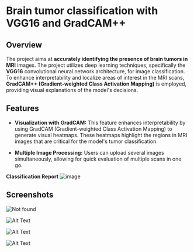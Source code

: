 # Brain tumor classification with VGG16 and GradCAM++

## Overview
The project aims at **accurately identifying the presence of brain tumors in MRI** images. The project utilizes deep learning techniques, specifically the **VGG16** convolutional neural network architecture, for image classification. To enhance interpretability and localize areas of interest in the MRI scans, **GradCAM++ (Gradient-weighted Class Activation Mapping)** is employed, providing visual explanations of the model's decisions.


## Features

- **Visualization with GradCAM:** This feature enhances interpretability by using GradCAM (Gradient-weighted Class Activation Mapping) to generate visual heatmaps. These heatmaps highlight the regions in MRI images that are critical for the model's tumor classification.

- **Multiple Image Processing:** Users can upload several images simultaneously, allowing for quick evaluation of multiple scans in one go.


**Classification Report**
![image](https://github.com/user-attachments/assets/0aa47947-306c-4f0d-93c6-9539f631d7b6)


## Screenshots

![Not found](https://drive.google.com/uc?export=view&id=14vsDYEEjuTwoah8TKxoH1k-tQtyMJCYk)

![Alt Text](https://drive.google.com/uc?export=view&id=1NYa-pP4EnNZ4JqyocDJNgAs9t4-CeUzD)

![Alt Text](https://drive.usercontent.google.com/download?id=1YzIIhIvhmWkTCYjn0tif0YSwFaLXbEf4)

![Alt Text](https://drive.usercontent.google.com/download?id=1LPGvAj_nVxlFVrp9cDh_L9J9b-yiNPol)
